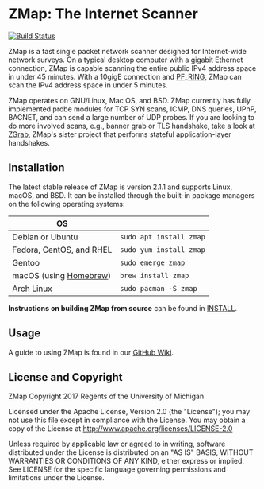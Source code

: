 ZMap: The Internet Scanner
==========================

[![Build Status](https://travis-ci.org/zmap/zmap.svg?branch=travis-configuration)](https://travis-ci.org/zmap/zmap)

ZMap is a fast single packet network scanner designed for Internet-wide network
surveys. On a typical desktop computer with a gigabit Ethernet connection, ZMap
is capable scanning the entire public IPv4 address space in under 45 minutes. With
a 10gigE connection and [PF_RING](http://www.ntop.org/products/packet-capture/pf_ring/),
ZMap can scan the IPv4 address space in under 5 minutes.

ZMap operates on GNU/Linux, Mac OS, and BSD. ZMap currently has fully implemented
probe modules for TCP SYN scans, ICMP, DNS queries, UPnP, BACNET, and can send a
large number of UDP probes. If you are looking to do more involved scans, e.g.,
banner grab or TLS handshake, take a look at [ZGrab](https://github.com/zmap/zgrab),
ZMap's sister project that performs stateful application-layer handshakes.

Installation
------------

The latest stable release of ZMap is version 2.1.1 and supports Linux, macOS, and
BSD. It can be installed through the built-in package managers on the following
operating systems:

| OS                                        |                             |
| ----------------------------------------- | --------------------------- |
| Debian or Ubuntu                          | `sudo apt install zmap`     |
| Fedora, CentOS, and RHEL                  | `sudo yum install zmap`     |
| Gentoo                                    | `sudo emerge zmap`          |
| macOS (using [Homebrew](https://brew.sh)) | `brew install zmap`         |
| Arch Linux                                | `sudo pacman -S zmap`       |

**Instructions on building ZMap from source** can be found in [INSTALL](INSTALL.md).

Usage
-----

A guide to using ZMap is found in our [GitHub Wiki](https://github.com/zmap/zmap/wiki).

License and Copyright
---------------------

ZMap Copyright 2017 Regents of the University of Michigan

Licensed under the Apache License, Version 2.0 (the "License"); you may not use
this file except in compliance with the License. You may obtain a copy of the
License at http://www.apache.org/licenses/LICENSE-2.0

Unless required by applicable law or agreed to in writing, software distributed
under the License is distributed on an "AS IS" BASIS, WITHOUT WARRANTIES OR
CONDITIONS OF ANY KIND, either express or implied. See LICENSE for the specific
language governing permissions and limitations under the License.
